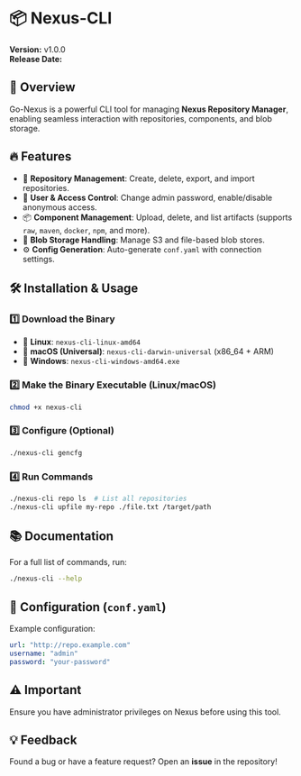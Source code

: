 # 📦 Nexus-CLI

**Version:** v1.0.0  
**Release Date:** _<date>_

## 🚀 Overview
Go-Nexus is a powerful CLI tool for managing **Nexus Repository Manager**, enabling seamless interaction with repositories, components, and blob storage.

## 🔥 Features
- 📂 **Repository Management**: Create, delete, export, and import repositories.
- 🔐 **User & Access Control**: Change admin password, enable/disable anonymous access.
- 📦 **Component Management**: Upload, delete, and list artifacts (supports `raw`, `maven`, `docker`, `npm`, and more).
- 💾 **Blob Storage Handling**: Manage S3 and file-based blob stores.
- ⚙️ **Config Generation**: Auto-generate `conf.yaml` with connection settings.

## 🛠 Installation & Usage

### 1️⃣ Download the Binary
- 🐧 **Linux**: `nexus-cli-linux-amd64`
- 🍏 **macOS (Universal)**: `nexus-cli-darwin-universal` (x86_64 + ARM)
- 🏁 **Windows**: `nexus-cli-windows-amd64.exe`

### 2️⃣ Make the Binary Executable (Linux/macOS)
```sh
chmod +x nexus-cli
```

### 3️⃣ Configure (Optional)
```sh
./nexus-cli gencfg
```

### 4️⃣ Run Commands
```sh
./nexus-cli repo ls  # List all repositories
./nexus-cli upfile my-repo ./file.txt /target/path
```

## 📚 Documentation
For a full list of commands, run:
```sh
./nexus-cli --help
```

## 📜 Configuration (`conf.yaml`)
Example configuration:
```yaml
url: "http://repo.example.com"
username: "admin"
password: "your-password"
```

## ⚠️ Important
Ensure you have administrator privileges on Nexus before using this tool.

## 💡 Feedback
Found a bug or have a feature request? Open an **issue** in the repository!

